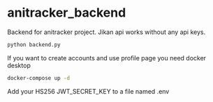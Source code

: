 # anitracker_backend

Backend for anitracker project.
Jikan api works without any api keys.

```bash
python backend.py
```

If you want to create accounts and use profile page you need docker desktop

```bash
docker-compose up -d
```

Add your HS256 JWT_SECRET_KEY to a file named .env

